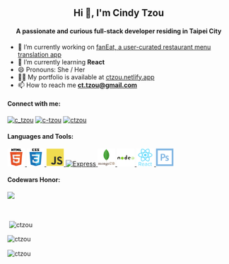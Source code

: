 <h2 align="center">Hi 👋, I'm Cindy Tzou</h2>
<h4 align="center">A passionate and curious full-stack developer residing in Taipei City</h4>

- 🔭 I’m currently working on [fanEat, a user-curated restaurant menu translation app](https://github.com/ctzou/fanEat)
- 🌱 I’m currently learning **React**
- 😄 Pronouns: She / Her
- 👨‍💻 My portfolio is available at [ctzou.netlify.app](ctzou.netlify.app)
- 📫 How to reach me **ct.tzou@gmail.com**

<h4 align="left">Connect with me:</h4>
<p align="left">
<a href="https://twitter.com/c_tzou" target="blank"><img align="center" src="https://raw.githubusercontent.com/rahuldkjain/github-profile-readme-generator/master/src/images/icons/Social/twitter.svg" alt="c_tzou" height="30" width="40" /></a>
<a href="https://linkedin.com/in/c-tzou" target="blank"><img align="center" src="https://raw.githubusercontent.com/rahuldkjain/github-profile-readme-generator/master/src/images/icons/Social/linked-in-alt.svg" alt="c-tzou" height="30" width="40" /></a>
<a href="https://www.leetcode.com/ctzou" target="blank"><img align="center" src="https://raw.githubusercontent.com/rahuldkjain/github-profile-readme-generator/master/src/images/icons/Social/leet-code.svg" alt="ctzou" height="30" width="40" /></a>
</p>

<h4 align="left">Languages and Tools:</h4>
<p align="left"> 
<a href="https://www.w3.org/html/" target="_blank" rel="noreferrer"> <img src="https://raw.githubusercontent.com/devicons/devicon/master/icons/html5/html5-original-wordmark.svg" alt="html5" width="40" height="40"/> </a>
<a href="https://www.w3schools.com/css/" target="_blank" rel="noreferrer"> <img src="https://raw.githubusercontent.com/devicons/devicon/master/icons/css3/css3-original-wordmark.svg" alt="css3" width="40" height="40"/> </a> 
<a href="https://developer.mozilla.org/en-US/docs/Web/JavaScript" target="_blank" rel="noreferrer"> <img src="https://raw.githubusercontent.com/devicons/devicon/master/icons/javascript/javascript-original.svg" alt="javascript" width="40" height="40"/> </a> 
<a href="https://expressjs.com/" target="_blank" rel="noreferrer"> <img src="https://raw.githubusercontent.com/danielcranney/readme-generator/main/public/icons/skills/express-dark.svg" width="40" height="40" alt="Express" /> </a>
<a href="https://www.mongodb.com/" target="_blank" rel="noreferrer"> <img src="https://raw.githubusercontent.com/devicons/devicon/master/icons/mongodb/mongodb-original-wordmark.svg" alt="mongodb" width="40" height="40"/> </a> 
<a href="https://nodejs.org" target="_blank" rel="noreferrer"> <img src="https://raw.githubusercontent.com/devicons/devicon/master/icons/nodejs/nodejs-original-wordmark.svg" alt="nodejs" width="40" height="40"/> </a> 
<a href="https://reactjs.org/" target="_blank" rel="noreferrer"> <img src="https://raw.githubusercontent.com/devicons/devicon/master/icons/react/react-original-wordmark.svg" alt="react" width="40" height="40"/> </a> 
<a href="https://www.photoshop.com/en" target="_blank" rel="noreferrer"> <img src="https://raw.githubusercontent.com/devicons/devicon/master/icons/photoshop/photoshop-line.svg" alt="photoshop" width="40" height="40"/> </a> </p>

<h4 align="left">Codewars Honor:</h4>
<p align="left"> 
<a href="https://www.codewars.com/users/ctzou" target="_blank"><img src="https://www.codewars.com/users/ctzou/badges/large"></a></p>
</br>

<p>&nbsp;<img align="center" src="https://github-readme-stats.vercel.app/api/top-langs?username=ctzou&show_icons=true&locale=en&layout=compact" alt="ctzou" /></p>

<p><img align="center" src="https://github-readme-stats.vercel.app/api?username=ctzou&show_icons=true&locale=en" alt="ctzou" /></p>

<p><img align="center" src="https://github-readme-streak-stats.herokuapp.com/?user=ctzou&" alt="ctzou" /></p>

